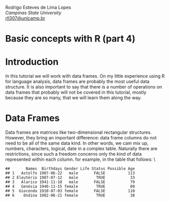 Rodrigo Esteves de Lima Lopes \
*Campinas State University* \
[rll307@unicamp.br](mailto:rll307@unicamp.br)

# Basic concepts with R (part 4)

# Introduction

In this tutorial we will work with data frames. On my little experience using R for language analysis, data frames are probably the most useful data structure. It is also important to say that there is a number of operations on data frames that probably will not be covered in this tutorial, mostly because they are so many, that we will learn them along the way. 

# Data Frames

Data frames are matrices like two-dimensional rectangular structures. However, they bring an important difference: data frame columns do not need to be all of the same data kind. In other words, we cam mix up, numbers, characters, logical, date in a complex table. Naturally there are restrictions, since such a freedom concerns only the kind of data represented within each column. for example, in the table that follows:
\


```
##       Names  Birthdays Gender Life Status Possible Age
## 1   Astolfo 1907-06-22   male       FALSE          113
## 2 Eleutério 1987-07-12   male        TRUE           33
## 3   Alarico 1941-11-10   male       FALSE           79
## 4   Genésia 1940-11-15 female        TRUE           80
## 5  Gioconda 1910-07-03 female       FALSE          110
## 6    Ondina 1982-06-21 female        TRUE           38
```
































